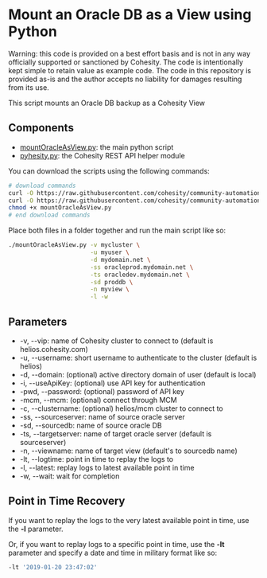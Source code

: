 # Mount an Oracle DB as a View using Python

Warning: this code is provided on a best effort basis and is not in any way officially supported or sanctioned by Cohesity. The code is intentionally kept simple to retain value as example code. The code in this repository is provided as-is and the author accepts no liability for damages resulting from its use.

This script mounts an Oracle DB backup as a Cohesity View

## Components

* [mountOracleAsView.py](https://raw.githubusercontent.com/cohesity/community-automation-samples/main/oracle/python/mountOracleAsView/mountOracleAsView.py): the main python script
* [pyhesity.py](https://raw.githubusercontent.com/cohesity/community-automation-samples/main/python/pyhesity/pyhesity.py): the Cohesity REST API helper module

You can download the scripts using the following commands:

```bash
# download commands
curl -O https://raw.githubusercontent.com/cohesity/community-automation-samples/main/oracle/python/mountOracleAsView/mountOracleAsView.py
curl -O https://raw.githubusercontent.com/cohesity/community-automation-samples/main/python/pyhesity.py
chmod +x mountOracleAsView.py
# end download commands
```

Place both files in a folder together and run the main script like so:

```bash
./mountOracleAsView.py -v mycluster \
                       -u myuser \
                       -d mydomain.net \
                       -ss oracleprod.mydomain.net \
                       -ts oracledev.mydomain.net \
                       -sd proddb \
                       -n myview \
                       -l -w
```

## Parameters

* -v, --vip: name of Cohesity cluster to connect to (default is helios.cohesity.com)
* -u, --username: short username to authenticate to the cluster (default is helios)
* -d, --domain: (optional) active directory domain of user (default is local)
* -i, --useApiKey: (optional) use API key for authentication
* -pwd, --password: (optional) password of API key
* -mcm, --mcm: (optional) connect through MCM
* -c, --clustername: (optional) helios/mcm cluster to connect to
* -ss, --sourceserver: name of source oracle server
* -sd, --sourcedb: name of source oracle DB
* -ts, --targetserver: name of target oracle server (default is sourceserver)
* -n, --viewname: name of target view (default's to sourcedb name)
* -lt, --logtime: point in time to replay the logs to
* -l, --latest: replay logs to latest available point in time
* -w, --wait: wait for completion

## Point in Time Recovery

If you want to replay the logs to the very latest available point in time, use the **-l** parameter.

Or, if you want to replay logs to a specific point in time, use the **-lt** parameter and specify a date and time in military format like so:

```bash
-lt '2019-01-20 23:47:02'
```
